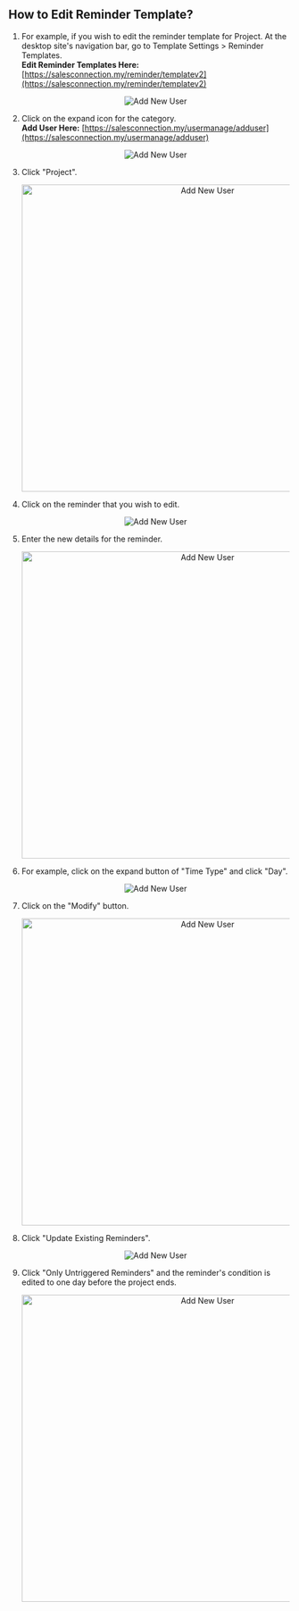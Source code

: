 ## How to Edit Reminder Template?
    
  1. For example, if you wish to edit the reminder template for Project. At the desktop site's navigation bar, go to Template Settings > Reminder Templates.<br>
     **Edit Reminder Templates Here:** [https://salesconnection.my/reminder/templatev2](https://salesconnection.my/reminder/templatev2)<br>

     <p align="center">
       <img src="img/User_List_Sidebar.png" alt="Add New User">
     </p>

  2. Click on the expand icon for the category.<br>
     **Add User Here:** [https://salesconnection.my/usermanage/adduser](https://salesconnection.my/usermanage/adduser)<br>

     <p align="center">
       <img src="img/Add_User_Button.png" alt="Add New User">
     </p>

  3. Click "Project".<br>

     <p align="center">
       <img src="img/Add_New_User.png" alt="Add New User" width="650" height="550">
     </p>

  4. Click on the reminder that you wish to edit.<br>

     <p align="center">
       <img src="img/Add_User_Button.png" alt="Add New User">
     </p>

  5. Enter the new details for the reminder.<br>

     <p align="center">
       <img src="img/Add_New_User.png" alt="Add New User" width="650" height="550">
     </p>

  6. For example, click on the expand button of "Time Type" and click "Day".<br>

     <p align="center">
       <img src="img/Add_User_Button.png" alt="Add New User">
     </p>

  7. Click on the "Modify" button.<br>

     <p align="center">
       <img src="img/Add_New_User.png" alt="Add New User" width="650" height="550">
     </p>

  8. Click "Update Existing Reminders".<br>

     <p align="center">
       <img src="img/Add_User_Button.png" alt="Add New User">
     </p>

  9. Click "Only Untriggered Reminders" and the reminder's condition is edited to one day before the project ends.<br>

     <p align="center">
       <img src="img/Add_New_User.png" alt="Add New User" width="650" height="550">
     </p>
     <br>

